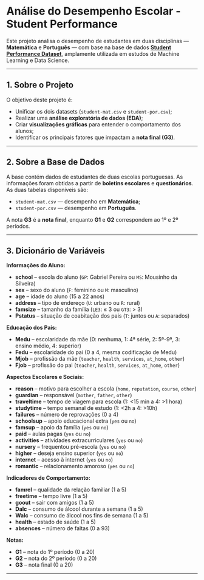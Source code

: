 # Análise do Desempenho Escolar - Student Performance

Este projeto analisa o desempenho de estudantes em duas disciplinas — **Matemática** e **Português** — com base na base de dados **[Student Performance Dataset](https://archive.ics.uci.edu/dataset/320/student+performance)**, amplamente utilizada em estudos de Machine Learning e Data Science.

---

## **1. Sobre o Projeto**
O objetivo deste projeto é:
- Unificar os dois datasets (`student-mat.csv` e `student-por.csv`);
- Realizar uma **análise exploratória de dados (EDA)**;
- Criar **visualizações gráficas** para entender o comportamento dos alunos;
- Identificar os principais fatores que impactam a **nota final (G3)**.

---

## **2. Sobre a Base de Dados**
A base contém dados de estudantes de duas escolas portuguesas. As informações foram obtidas a partir de **boletins escolares** e **questionários**.  
As duas tabelas disponíveis são:
- `student-mat.csv` — desempenho em **Matemática**;
- `student-por.csv` — desempenho em **Português**.

A nota **G3** é a **nota final**, enquanto **G1** e **G2** correspondem ao 1º e 2º períodos.

---

## **3. Dicionário de Variáveis**

**Informações do Aluno:**
- **school** – escola do aluno (`GP`: Gabriel Pereira ou `MS`: Mousinho da Silveira)
- **sex** – sexo do aluno (`F`: feminino ou `M`: masculino)
- **age** – idade do aluno (15 a 22 anos)
- **address** – tipo de endereço (`U`: urbano ou `R`: rural)
- **famsize** – tamanho da família (`LE3`: ≤ 3 ou `GT3`: > 3)
- **Pstatus** – situação de coabitação dos pais (`T`: juntos ou `A`: separados)

**Educação dos Pais:**
- **Medu** – escolaridade da mãe (0: nenhuma, 1: 4ª série, 2: 5ª-9ª, 3: ensino médio, 4: superior)
- **Fedu** – escolaridade do pai (0 a 4, mesma codificação de Medu)
- **Mjob** – profissão da mãe (`teacher`, `health`, `services`, `at_home`, `other`)
- **Fjob** – profissão do pai (`teacher`, `health`, `services`, `at_home`, `other`)

**Aspectos Escolares e Sociais:**
- **reason** – motivo para escolher a escola (`home`, `reputation`, `course`, `other`)
- **guardian** – responsável (`mother`, `father`, `other`)
- **traveltime** – tempo de viagem para escola (1: <15 min a 4: >1 hora)
- **studytime** – tempo semanal de estudo (1: <2h a 4: >10h)
- **failures** – número de reprovações (0 a 4)
- **schoolsup** – apoio educacional extra (`yes` ou `no`)
- **famsup** – apoio da família (`yes` ou `no`)
- **paid** – aulas pagas (`yes` ou `no`)
- **activities** – atividades extracurriculares (`yes` ou `no`)
- **nursery** – frequentou pré-escola (`yes` ou `no`)
- **higher** – deseja ensino superior (`yes` ou `no`)
- **internet** – acesso à internet (`yes` ou `no`)
- **romantic** – relacionamento amoroso (`yes` ou `no`)

**Indicadores de Comportamento:**
- **famrel** – qualidade da relação familiar (1 a 5)
- **freetime** – tempo livre (1 a 5)
- **goout** – sair com amigos (1 a 5)
- **Dalc** – consumo de álcool durante a semana (1 a 5)
- **Walc** – consumo de álcool nos fins de semana (1 a 5)
- **health** – estado de saúde (1 a 5)
- **absences** – número de faltas (0 a 93)

**Notas:**
- **G1** – nota do 1º período (0 a 20)
- **G2** – nota do 2º período (0 a 20)
- **G3** – nota final (0 a 20)

---


